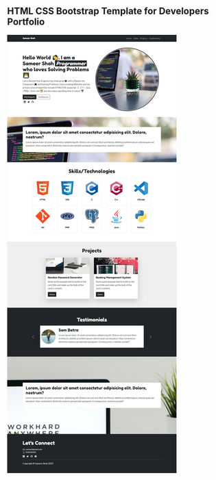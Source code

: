 ## HTML CSS Bootstrap Template for Developers Portfolio

![Website Snap](/assets/img/screenshot.png "Website Snap")
